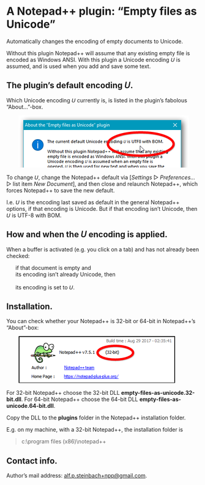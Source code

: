 ﻿# A Notepad++ plugin: “Empty files as Unicode”

Automatically changes the encoding of empty documents to Unicode.

Without this plugin Notepad++ will assume that any existing empty file is encoded as Windows ANSI. With this plugin a Unicode encoding 𝘜 is assumed, and is used when you add and save some text.

## The plugin’s default encoding 𝘜.

Which Unicode encoding 𝘜 currently is, is listed in the plugin’s fabolous “About…”-box.

&nbsp;&nbsp;&nbsp;&nbsp;&nbsp;&nbsp;&nbsp;&nbsp;![The plugin's “About”-box](images/plugin-about-box.cropped.annotated.png)

To change 𝘜, change the Notepad++ default via [*Settings* ▷ *Preferences…* ▷ list item *New Document*], and then close and relaunch Notepad++, which forces Notepad++ to save the new default.

I.e. 𝘜 is the encoding last saved as default in the
general Notepad++  options, if that encoding is Unicode. But if that encoding isn’t Unicode,  then 𝘜 is UTF-8 with BOM.

## How and when the 𝘜 encoding is applied.

 When a buffer is activated (e.g. you click on a tab) and has not already been checked:

<ul>
  <li style="list-style-type: none;">if that document is empty and<br>
  its encoding isn’t already Unicode, then<br/>
  &nbsp;<br>
  its encoding is set to 𝘜.</li></ul>

## Installation.

You can check whether your Notepad++ is 32-bit or 64-bit in Notepad++’s “About”-box:

&nbsp;&nbsp;&nbsp;&nbsp;&nbsp;&nbsp;&nbsp;&nbsp;![The Notepad++ “About”-box](images/npp-about-box.cropped.annotated.png)

For 32-bit Notepad++ choose the 32-bit DLL **empty-files-as-unicode.32-bit.dll**. For 64-bit Notepad++ choose the 64-bit DLL **empty-files-as-unicode.64-bit.dll**.

Copy the DLL to the **plugins** folder in the Notepad++ installation folder.

E.g. on my machine, with a 32-bit Notepad++, the installation folder is

> c:\program files (x86)\notepad++

## Contact info.

Author’s mail address: <a href="mailto:alf.p.steinbach+npp@gmail.com">alf.p.steinbach+npp@gmail.com</href>.
